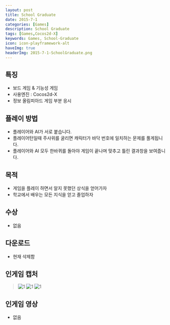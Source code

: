 ```yaml
---
layout: post
title: School Graduate
date: 2015-7-1
categories: [Games]
description: School Graduate
tags: [Games,Cocos2d-X]
keywords: Games, School-Graduate
icon: icon-playframework-alt
haveImg: true
headerImg: 2015-7-1-SchoolGraduate.png
---
```


## 특징
- 보드 게임 & 기능성 게임
- 사용엔진 : Cocos2d-X
- 정보 올림피아드 게임 부분 응시

## 플레이 방법
- 플레이어와 AI가 서로 붙습니다.
- 플레이어턴일때 주사위를 굴리면 캐릭터가 바닥 번호에 일치하는 문제를 풀게됩니다.
- 플레이어와 AI 모두 한바퀴를 돌아야 게임이 끝나며 맞추고 틀린 결과창을 보여줍니다.

## 목적
- 게임을 플레이 하면서 알지 못했던 상식을 얻어가자
- 학교에서 배우는 모든 지식을 얻고 졸업하자

## 수상
- 없음

## 다운로드
- 현재 삭제함

## 인게임 캡처
> ![1](http://postfiles13.naver.net/20150701_172/kyechan99_1435758572796F63et_PNG/1.PNG?type=w1)
> ![1](http://postfiles3.naver.net/20150701_130/kyechan99_14357585737166NKvM_PNG/2.PNG?type=w1)
> ![1](http://postfiles11.naver.net/20150701_106/kyechan99_1435758574242lqnoa_PNG/3.PNG?type=w1)

## 인게임 영상
 - 없음
